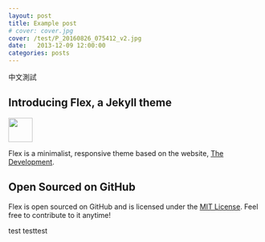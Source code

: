 ```yaml
---
layout: post
title: Example post
# cover: cover.jpg
cover: /test/P_20160826_075412_v2.jpg
date:   2013-12-09 12:00:00
categories: posts
---
```

中文測試

## Introducing Flex, a Jekyll theme
<img src = '/test/2016-07-29-noteOfLife-family/g1.jpg' width="48" height="48">

Flex is a minimalist, responsive theme based on the website, [The Development](http://thedevelopment.co).

## Open Sourced on GitHub

Flex is open sourced on GitHub and is licensed under the [MIT License](http://opensource.org/licenses/MIT). Feel free to contribute to it anytime!

test
testtest